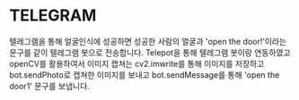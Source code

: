 # TELEGRAM
  텔레그램을 통해 얼굴인식에 성공하면 성공한 사람의 얼굴과 'open the door!'이라는 문구를 같이 텔레그램 봇으로
  전송합니다.
Telepot을 통해 텔레그램 봇이랑 연동하였고 openCV를 활용하여서 이미지 캡쳐는 cv2.imwrite를 통해 이미지를 저장하고 
bot.sendPhoto로 캡쳐한 이미지를 보내고 bot.sendMessage를 통해 'open the door1' 문구를 보냅니다.
